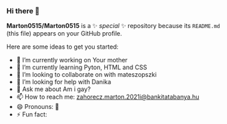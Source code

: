 ### Hi there 👋

**Marton0515/Marton0515** is a ✨ _special_ ✨ repository because its `README.md` (this file) appears on your GitHub profile.

Here are some ideas to get you started:

- 🔭 I’m currently working on Your mother
- 🌱 I’m currently learning Pyton, HTML and CSS
- 👯 I’m looking to collaborate on with mateszopszki
- 🤔 I’m looking for help with Danika
- 💬 Ask me about Am i gay?
- 📫 How to reach me: zahorecz.marton.2021i@bankitatabanya.hu
- 😄 Pronouns: 🖕
- ⚡ Fun fact: 
